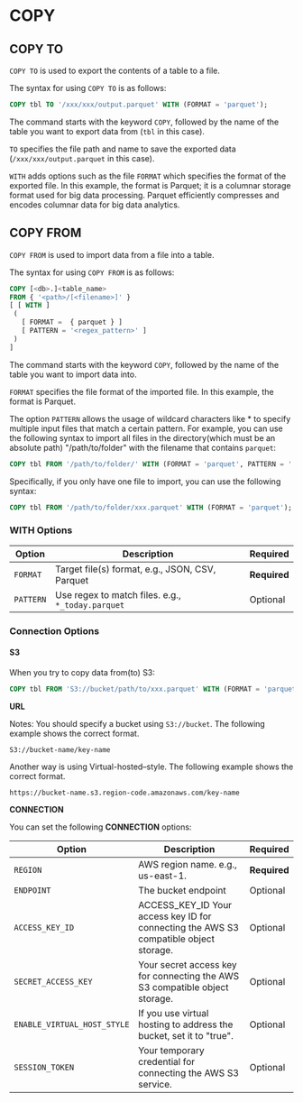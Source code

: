 # COPY

## COPY TO

`COPY TO` is used to export the contents of a table to a file.

The syntax for using `COPY TO` is as follows:

```sql
COPY tbl TO '/xxx/xxx/output.parquet' WITH (FORMAT = 'parquet');
```

The command starts with the keyword `COPY`, followed by the name of the table you want to export data from (`tbl` in this case). 

`TO` specifies the file path and name to save the exported
data (`/xxx/xxx/output.parquet` in this case). 

`WITH` adds options such as the file `FORMAT` which specifies the format of the exported file. In this example, the format is Parquet; it is a columnar storage format used for big data processing. Parquet efficiently compresses and encodes columnar data for big data analytics. 

## COPY FROM

`COPY FROM` is used to import data from a file into a table.

The syntax for using `COPY FROM` is as follows:

```sql
COPY [<db>.]<table_name>
FROM { '<path>/[<filename>]' }
[ [ WITH ]
 (
   [ FORMAT =  { parquet } ]
   [ PATTERN = '<regex_pattern>' ]
 )
]
```

The command starts with the keyword `COPY`, followed by the name of the table you want to import data into.

`FORMAT` specifies the file format of the imported file. In this example, the format is Parquet.

The option `PATTERN` allows the usage of wildcard characters like * to specify multiple input files that 
match a certain pattern. For example, you can use the following syntax to import all files in the 
directory(which must be an absolute path) "/path/to/folder" with the filename that contains `parquet`:

```sql
COPY tbl FROM '/path/to/folder/' WITH (FORMAT = 'parquet', PATTERN = '.*parquet.*');
```

Specifically, if you only have one file to import, you can use the following syntax:

```sql
COPY tbl FROM '/path/to/folder/xxx.parquet' WITH (FORMAT = 'parquet');
```

### WITH Options

| Option  | Description  | Required |
|---|---|---|
| `FORMAT` | Target file(s) format, e.g., JSON, CSV, Parquet	 | **Required** |
| `PATTERN` | Use regex to match files. e.g., `*_today.parquet` | Optional |

### Connection Options

#### S3

When you try to copy data from(to) S3:

```sql
COPY tbl FROM 'S3://bucket/path/to/xxx.parquet' WITH (FORMAT = 'parquet') CONNECTION(BUCKET = 'us-west-2');. 
```

**URL**

Notes: You should specify a bucket using `S3://bucket`. The following example shows the correct format.

```
S3://bucket-name/key-name
```

Another way is using Virtual-hosted–style. The following example shows the correct format.

```
https://bucket-name.s3.region-code.amazonaws.com/key-name
```

**CONNECTION** 

You can set the following **CONNECTION** options:

| Option  | Description  | Required |
|---|---|---|
| `REGION` | AWS region name.  e.g., us-east-1.	 | **Required** |
| `ENDPOINT`  | The bucket endpoint  | Optional |
| `ACCESS_KEY_ID` | ACCESS_KEY_ID	Your access key ID for connecting the AWS S3 compatible object storage.  | Optional |
| `SECRET_ACCESS_KEY` | Your secret access key for connecting the AWS S3 compatible object storage.	 | Optional |
| `ENABLE_VIRTUAL_HOST_STYLE` | If you use virtual hosting to address the bucket, set it to "true".| Optional |
| `SESSION_TOKEN` | Your temporary credential for connecting the AWS S3 service.	| Optional |
